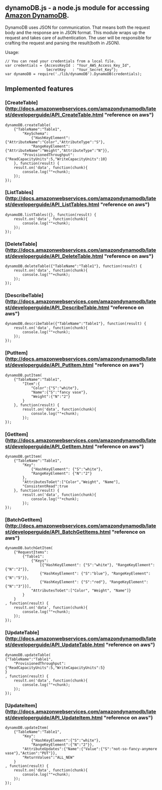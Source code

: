 ## dynamoDB.js - a node.js module for accessing [Amazon DynamoDB](http://aws.amazon.com/dynamodb/ "click to go to Amazon DynamoDB").

DynamoDB uses JSON for communication. That means both the request body and the response are in JSON format. This module wraps up the request and takes care of authentication. The user will be responsible for crafting the request and parsing the result(both in JSON).

Usage:

    // You can read your credentials from a local file.
    var credentials = {AccessKeyId : "Your_AWS_Access_Key_Id", 
                       SecretKey   : "Your_Secret_Key"}; 
    var dynamoDB = require('./lib/dynamoDB').DynamoDB(credentials);

## Implemented features
### [CreateTable] (http://docs.amazonwebservices.com/amazondynamodb/latest/developerguide/API_CreateTable.html "reference on aws")

    dynamoDB.createTable(
        {"TableName":"Table1",
            "KeySchema":
                {"HashKeyElement":{"AttributeName":"Color","AttributeType":"S"},
                "RangeKeyElement":{"AttributeName":"Weight","AttributeType":"N"}},
            "ProvisionedThroughput":{"ReadCapacityUnits":5,"WriteCapacityUnits":10}
        }, function(result) {
        result.on('data', function(chunk){
            console.log(""+chunk);
        });
    });

### [ListTables] (http://docs.amazonwebservices.com/amazondynamodb/latest/developerguide/API_ListTables.html "reference on aws")

    dynamoDB.listTables({}, function(result) {
        result.on('data', function(chunk){
            console.log(""+chunk);
        });
    });

### [DeleteTable] (http://docs.amazonwebservices.com/amazondynamodb/latest/developerguide/API_DeleteTable.html "reference on aws")

    dynamoDB.deleteTable({"TableName":"Table1"}, function(result) {
        result.on('data', function(chunk){
            console.log(""+chunk);
        });
    });

### [DescribeTable] (http://docs.amazonwebservices.com/amazondynamodb/latest/developerguide/API_DescribeTable.html "reference on aws")

    dynamoDB.describeTable({"TableName":"Table1"}, function(result) {
        result.on('data', function(chunk){
            console.log(""+chunk);
        });
    });


### [PutItem] (http://docs.amazonwebservices.com/amazondynamodb/latest/developerguide/API_PutItem.html "reference on aws")

    dynamoDB.putItem(
        {"TableName":"Table1",
            "Item":{
                "Color":{"S":"white"},
                "Name":{"S":"fancy vase"},
                "Weight":{"N":"2"}
            }
        }, function(result) {
            result.on('data', function(chunk){
                console.log(""+chunk);
            });
    });

### [GetItem] (http://docs.amazonwebservices.com/amazondynamodb/latest/developerguide/API_GetItem.html "reference on aws")

    dynamoDB.getItem(
        {"TableName":"Table1",
            "Key":
                {"HashKeyElement": {"S":"white"},
                "RangeKeyElement": {"N":"2"}
            },
            "AttributesToGet":["Color","Weight", "Name"],
            "ConsistentRead":true
        }, function(result) {
            result.on('data', function(chunk){
                console.log(""+chunk);
            });
    });

### [BatchGetItem] (http://docs.amazonwebservices.com/amazondynamodb/latest/developerguide/API_BatchGetItems.html "reference on aws")

    dynamoDB.batchGetItem(
        {"RequestItems":
            {"Table1": 
                {"Keys": 
                    [{"HashKeyElement": {"S":"white"}, "RangeKeyElement":{"N":"2"}},
                    {"HashKeyElement": {"S":"blue"}, "RangeKeyElement":{"N":"5"}},
                    {"HashKeyElement": {"S":"red"}, "RangeKeyElement":{"N":"3"}}],
                "AttributesToGet":["Color", "Weight", "Name"]}
            }
        }
    , function(result) {
        result.on('data', function(chunk){
            console.log(""+chunk);
        });
    });

### [UpdateTable] (http://docs.amazonwebservices.com/amazondynamodb/latest/developerguide/API_UpdateTable.html "reference on aws")
    dynamoDB.updateTable(
    {"TableName":"Table1",
        "ProvisionedThroughput":{"ReadCapacityUnits":5,"WriteCapacityUnits":5}
    }
    , function(result) {
        result.on('data', function(chunk){
            console.log(""+chunk);
        });
    });

### [UpdateItem] (http://docs.amazonwebservices.com/amazondynamodb/latest/developerguide/API_UpdateItem.html "reference on aws")
    dynamoDB.updateItem(
        {"TableName":"Table1",
            "Key":
                {"HashKeyElement":{"S":"white"},
                "RangeKeyElement":{"N":"2"}},
            "AttributeUpdates":{"Name":{"Value":{"S":"not-so-fancy-anymore vase"},"Action":"PUT"}},
            "ReturnValues":"ALL_NEW"
        }
    , function(result) {
        result.on('data', function(chunk){
            console.log(""+chunk);
        });
    });

